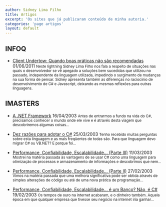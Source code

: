 ```yaml
---
author: Sidney Lima Filho
title: Artigos
excerpt: 'Os sites que já publicaram conteúdo de minha autoria.'
categories: 'page artigos'
layout: default
---
```


## INFOQ

+ 	<a href="http://www.infoq.com/br/presentations/dnadlightningsidney" target="_blank">Client Undertow: Quando boas práticas não são recomendadas</a>
	<time>01/06/2011</time>
	<small>
		Neste lightning Sidney Lima Filho nos fala a respeito de situações nas quais o desenvolvedor se vê apegado a soluções bem sucedidas que utilizou no passado, independente da linguagem utilizada, impedindo o surgimento de mudanças na sua forma de pensar. Sidney apresenta também as diferenças no raciocínio de desenvolvimento de C# e Javascript, deixando as mesmas reflexões para outras linguagens.
	</small>


## IMASTERS
	
+	<a href="http://imasters.com.br/artigo/1032/dotnet/anetframework" target="_blank">A .NET Framework</a>
	<time>16/04/2003</time>
	<small>Antes de entrarmos a fundo na vida do C#, precisamos conhecer o mundo onde ele vive e é através desta viagem que descobriremos algumas coisas...</small>
		
+	<a href="http://imasters.com.br/artigo/1003/dotnet/dezrazoesparaadotaroc" target="_blank">Dez razões para adotar o C#</a>
	<time>25/03/2003</time>
	<small>Tenho recebido muitas perguntas sobre esta linguagem e as mais freqüentes de todas são. Para que linguagem devo migrar C# ou VB.NET? E porque foi...</small>
		
+	<a href="http://imasters.com.br/artigo/985/dotnet/performanceconfiabilidadeescalabilidadeparteiii" target="_blank">Performance, Confiabilidade, Escalabilidade… (Parte III)</a>
	<time>11/03/2003</time>
	<small>Mostrei na matéria passada às vantagens de se usar C# como uma linguagem para otimização de processos e armazenamento de informações e descobrimos que nem...</small>

+	<a href="http://imasters.com.br/artigo/972/dotnet/performanceconfiabilidadeescalabilidadeparteii" target="_blank">Performance, Confiabilidade, Escalabilidade… (Parte II)</a>
	<time>27/02/2003</time>
	<small>Vimos na matéria passada que uma melhora significativa pode ser obtida através de simples alterações de código ou até de uma nova prática de programação...</small>

+	<a href="http://imasters.com.br/artigo/963/dotnet/performanceconfiabilidadeescalabilidadeeumbanconaoec" target="_blank">
		Performance, Confiabilidade, Escalabilidade… é um Banco? Não, é C#
	</a>
	<time>19/02/2003</time>
	<small>Os tempos de ouro na internet acabaram, e o dinheiro também. Aquela época em que qualquer empresa que tivesse seu negócio na internet iria ganhar...</small>

